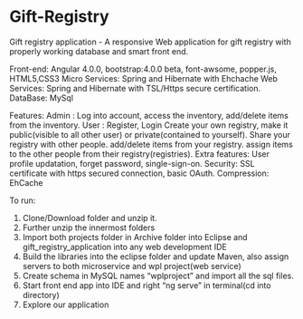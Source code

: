 # Gift-Registry
Gift registry application - A responsive Web application for gift registry with properly working database and smart front end.




Front-end: Angular 4.0.0, bootstrap:4.0.0 beta, font-awsome, popper.js, HTML5,CSS3
Micro Services: Spring and Hibernate with Ehchache
Web Services: Spring and Hibernate with TSL/Https secure certification.
DataBase: MySql





Features:
Admin : Log into account, access the inventory, add/delete items from the inventory.
User : Register, Login
       Create your own registry, make it public(visible to all other user) or private(contained to yourself).
       Share your registry with other people.
       add/delete items from your registry.
       assign items to the other people from their registry(registries).
Extra features: User profile updatation, forget password, single-sign-on.
Security: SSL certificate with https secured connection, basic OAuth.
Compression: EhCache



To run: 
1. Clone/Download folder and unzip it.
2. Further unzip the innermost folders
3. Import both projects folder in Archive folder into Eclipse and gift_registry_application
into any web development IDE
4. Build the libraries into the eclipse folder and update Maven, also assign servers to both
microservice and wpl project(web service)
5. Create schema in MySQL names “wplproject” and import all the sql files.
6. Start front end app into IDE and right “ng serve” in terminal(cd into directory)
7. Explore our application



